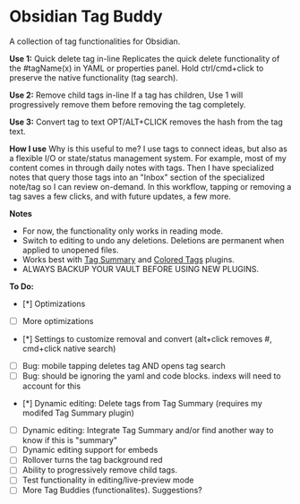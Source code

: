 # Obsidian Tag Buddy

A collection of tag functionalities for Obsidian. 

**Use 1:** Quick delete tag in-line
Replicates the quick delete functionality of the #tagName(x) in YAML or properties panel. Hold ctrl/cmd+click to preserve the native functionality (tag search).

**Use 2:** Remove child tags in-line
If a tag has children, Use 1 will progressively remove them before removing the tag completely.

**Use 3:** Convert tag to text
OPT/ALT+CLICK removes the hash from the tag text.  

**How I use**
Why is this useful to me? I use tags to connect ideas, but also as a flexible I/O or state/status management system. For example, most of my content comes in through daily notes with tags. Then I have specialized notes that query those tags into an "Inbox" section of the specialized note/tag so I can review on-demand. In this workflow, tapping or removing a tag saves a few clicks, and with future updates, a few more. 

**Notes**
- For now, the functionality only works in reading mode. 
- Switch to editing to undo any deletions. Deletions are permanent when applied to unopened files.
- Works best with [Tag Summary](https://github.com/macrojd/tag-summary) and [Colored Tags](https://github.com/pfrankov/obsidian-colored-tags) plugins. 
- ALWAYS BACKUP YOUR VAULT BEFORE USING NEW PLUGINS. 

**To Do:**
- [*] Optimizations 
- [ ] More optimizations
- [*] Settings to customize removal and convert (alt+click removes #, cmd+click native search)
- [ ] Bug: mobile tapping deletes tag AND opens tag search
- [ ] Bug: should be ignoring the yaml and code blocks. indexs will need to account for this
- [*] Dynamic editing: Delete tags from Tag Summary (requires my modifed Tag Summary plugin)
- [ ] Dynamic editing: Integrate Tag Summary and/or find another way to know if this is "summary"
- [ ] Dynamic editing support for embeds
- [ ] Rollover turns the tag background red
- [ ] Ability to progressively remove child tags.
- [ ] Test functionality in editing/live-preview mode
- [ ] More Tag Buddies (functionalites). Suggestions?